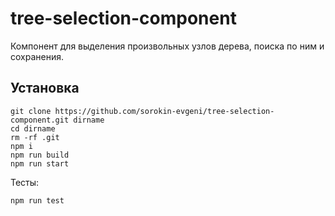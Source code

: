 # tree-selection-component
Компонент для выделения произвольных узлов дерева, поиска по ним и сохранения.

## Установка
```
git clone https://github.com/sorokin-evgeni/tree-selection-component.git dirname
cd dirname
rm -rf .git
npm i
npm run build
npm run start
```

Тесты:
```
npm run test
```